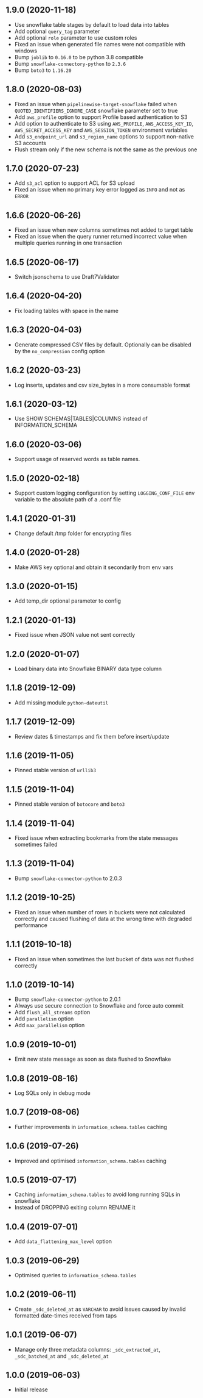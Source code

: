 1.9.0 (2020-11-18)
-------------------

- Use snowflake table stages by default to load data into tables
- Add optional `query_tag` parameter
- Add optional `role` parameter to use custom roles
- Fixed an issue when generated file names were not compatible with windows
- Bump `joblib` to `0.16.0` to be python 3.8 compatible
- Bump `snowflake-connectory-python` to `2.3.6`
- Bump `boto3` to `1.16.20`

1.8.0 (2020-08-03)
-------------------

- Fixed an issue when `pipelinewise-target-snowflake` failed when `QUOTED_IDENTIFIERS_IGNORE_CASE` snowflake parameter set to true
- Add `aws_profile` option to support Profile based authentication to S3
- Add option to authenticate to S3 using `AWS_PROFILE`, `AWS_ACCESS_KEY_ID`, `AWS_SECRET_ACCESS_KEY` and `AWS_SESSION_TOKEN` environment variables
- Add `s3_endpoint_url` and `s3_region_name` options to support non-native S3 accounts
- Flush stream only if the new schema is not the same as the previous one

1.7.0 (2020-07-23)
-------------------

- Add `s3_acl` option to support ACL for S3 upload
- Fixed an issue when no primary key error logged as `INFO` and not as `ERROR`

1.6.6 (2020-06-26)
-------------------

- Fixed an issue when new columns sometimes not added to target table
- Fixed an issue when the query runner returned incorrect value when multiple queries running in one transaction

1.6.5 (2020-06-17)
-------------------

- Switch jsonschema to use Draft7Validator

1.6.4 (2020-04-20)
-------------------

- Fix loading tables with space in the name

1.6.3 (2020-04-03)
-------------------

- Generate compressed CSV files by default. Optionally can be disabled by the `no_compression` config option

1.6.2 (2020-03-23)
-------------------

- Log inserts, updates and csv size_bytes in a more consumable format

1.6.1 (2020-03-12)
-------------------

- Use SHOW SCHEMAS|TABLES|COLUMNS instead of INFORMATION_SCHEMA

1.6.0 (2020-03-06)
-------------------

- Support usage of reserved words as table names.

1.5.0 (2020-02-18)
-------------------

- Support custom logging configuration by setting `LOGGING_CONF_FILE` env variable to the absolute path of a .conf file

1.4.1 (2020-01-31)
-------------------

- Change default /tmp folder for encrypting files

1.4.0 (2020-01-28)
-------------------

- Make AWS key optional and obtain it secondarily from env vars

1.3.0 (2020-01-15)
-------------------

- Add temp_dir optional parameter to config

1.2.1 (2020-01-13)
-------------------

- Fixed issue when JSON value not sent correctly

1.2.0 (2020-01-07)
-------------------

- Load binary data into Snowflake BINARY data type column

1.1.8 (2019-12-09)
-------------------

- Add missing module `python-dateutil`

1.1.7 (2019-12-09)
-------------------

- Review dates & timestamps and fix them before insert/update

1.1.6 (2019-11-05)
-------------------

- Pinned stable version of `urllib3`

1.1.5 (2019-11-04)
-------------------

- Pinned stable version of `botocore` and `boto3`

1.1.4 (2019-11-04)
-------------------

- Fixed issue when extracting bookmarks from the state messages sometimes failed
 
1.1.3 (2019-11-04)
-------------------

- Bump `snowflake-connector-python` to 2.0.3

1.1.2 (2019-10-25)
-------------------

- Fixed an issue when number of rows in buckets were not calculated correctly and caused flushing of data at the wrong time with degraded performance
 
1.1.1 (2019-10-18)
-------------------

- Fixed an issue when sometimes the last bucket of data was not flushed correctly 

1.1.0 (2019-10-14)
-------------------

- Bump `snowflake-connector-python` to 2.0.1
- Always use secure connection to Snowflake and force auto commit
- Add `flush_all_streams` option
- Add `parallelism` option
- Add `max_parallelism` option

1.0.9 (2019-10-01)
-------------------

- Emit new state message as soon as data flushed to Snowflake

1.0.8 (2019-08-16)
-------------------

- Log SQLs only in debug mode

1.0.7 (2019-08-06)
-------------------

- Further improvements in `information_schema.tables` caching

1.0.6 (2019-07-26)
-------------------

- Improved and optimised `information_schema.tables` caching

1.0.5 (2019-07-17)
-------------------

- Caching `information_schema.tables` to avoid long running SQLs in snowflake
- Instead of DROPPING exiting column RENAME it

1.0.4 (2019-07-01)
-------------------

- Add `data_flattening_max_level` option

1.0.3 (2019-06-29)
-------------------

- Optimised queries to `information_schema.tables`

1.0.2 (2019-06-11)
-------------------

- Create `_sdc_deleted_at` as `VARCHAR` to avoid issues caused by invalid formatted date-times received from taps

1.0.1 (2019-06-07)
-------------------

- Manage only three metadata columns: `_sdc_extracted_at`, `_sdc_batched_at` and `_sdc_deleted_at`

1.0.0 (2019-06-03)
-------------------

- Initial release

